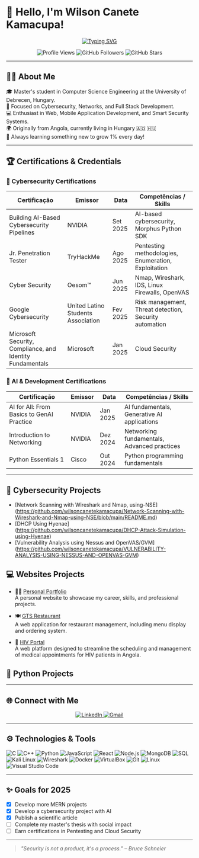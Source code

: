 <h1>👋 Hello, I'm Wilson Canete Kamacupa!</h1>

<p align="center">
  <a href="https://git.io/typing-svg"><img src="https://readme-typing-svg.demolab.com?font=Fira+Code&weight=600&size=26&duration=4000&pause=1000&color=58A6FF&center=true&vCenter=true&width=500&lines=Cybersecurity+Professional;Full+Stack+Developer;" alt="Typing SVG" /></a>
</p>

<p align="center">
  <img src="https://komarev.com/ghpvc/?username=wilsoncanetekamacupa&label=Profile%20Views&color=0e75b6&style=flat" alt="Profile Views" />
  <img src="https://img.shields.io/github/followers/wilsoncanetekamacupa?label=Followers&style=social" alt="GitHub Followers" />
  <img src="https://img.shields.io/github/stars/wilsoncanetekamacupa?label=Stars&style=social" alt="GitHub Stars" />
</p>

---

## 🧑‍🔬 About Me

🎓 Master's student in Computer Science Engineering at the University of Debrecen, Hungary.  
🔐 Focused on Cybersecurity, Networks, and Full Stack Development.  
💻 Enthusiast in Web, Mobile Application Development, and Smart Security Systems.  
🌍 Originally from Angola, currently living in Hungary 🇦🇴 🇭🇺  
🎯 Always learning something new to grow 1% every day!

---

## 🏆 Certifications & Credentials

### 🔐 Cybersecurity Certifications

| Certificação | Emissor | Data | Competências / Skills |
|--------------|---------|------|------------------------|
| Building AI-Based Cybersecurity Pipelines | NVIDIA | Set 2025 | AI-based cybersecurity, Morphus Python SDK |
| Jr. Penetration Tester | TryHackMe | Ago 2025 | Pentesting methodologies, Enumeration, Exploitation |
| Cyber Security | Oesom™ | Jun 2025 | Nmap, Wireshark, IDS, Linux Firewalls, OpenVAS |
| Google Cybersecurity | United Latino Students Association | Fev 2025 | Risk management, Threat detection, Security automation |
| Microsoft Security, Compliance, and Identity Fundamentals | Microsoft | Jan 2025 | Cloud Security |


### 🤖 AI & Development Certifications

| Certificação | Emissor | Data | Competências / Skills |
|--------------|---------|------|------------------------|
| AI for All: From Basics to GenAI Practice | NVIDIA | Jan 2025 | AI fundamentals, Generative AI applications |
| Introduction to Networking | NVIDIA | Dez 2024 | Networking fundamentals, Advanced practices |
| Python Essentials 1 | Cisco | Out 2024 | Python programming fundamentals |

---

## 🔐 Cybersecurity Projects

- [Network Scanning with Wireshark and Nmap, using-NSE] (https://github.com/wilsoncanetekamacupa/Network-Scanning-with-Wireshark-and-Nmap-using-NSE/blob/main/README.md)
- [DHCP Using Hyenae] (https://github.com/wilsoncanetekamacupa/DHCP-Attack-Simulation-using-Hyenae)
- [Vulnerability Analysis using Nessus and OpenVAS/GVM] (https://github.com/wilsoncanetekamacupa/VULNERABILITY-ANALYSIS-USING-NESSUS-AND-OPENVAS-GVM)


## 💻 Websites Projects

- 🧑‍💻 [Personal Portfolio](https://github.com/wilsoncanetekamacupa/MY_Profissional_Portifolio)  
  A personal website to showcase my career, skills, and professional projects.

- 🍽️ [GTS Restaurant](https://github.com/wilsoncanetekamacupa/GTSRestaurante)  
  A web application for restaurant management, including menu display and ordering system.

- 🧬 [HIV Portal](https://github.com/wilsoncanetekamacupa/HIVPortal)  
  A web platform designed to streamline the scheduling and management of medical appointments for HIV patients in Angola.
## 🐍 Python Projects


---

## 🌐 Connect with Me

<p align="center">
  <a href="https://www.linkedin.com/in/wilson-kamacupa-a61262302/">
    <img src="https://img.shields.io/badge/LinkedIn-0077B5?style=for-the-badge&logo=linkedin&logoColor=white" alt="LinkedIn"/>
  </a>
  <a href="mailto:wilsoncanetekamacupa@gmail.com">
    <img src="https://img.shields.io/badge/Gmail-D14836?style=for-the-badge&logo=gmail&logoColor=white" alt="Gmail"/>
  </a>
</p>

---

## ⚙️ Technologies & Tools

![C](https://img.shields.io/badge/C-A8B9CC?style=flat&logo=c&logoColor=white)
![C++](https://img.shields.io/badge/C++-00599C?style=flat&logo=c%2B%2B&logoColor=white)
![Python](https://img.shields.io/badge/Python-3776AB?style=flat&logo=python&logoColor=white)
![JavaScript](https://img.shields.io/badge/JavaScript-F7DF1E?style=flat&logo=javascript&logoColor=black)
![React](https://img.shields.io/badge/React-20232A?style=flat&logo=react&logoColor=61DAFB)
![Node.js](https://img.shields.io/badge/Node.js-43853D?style=flat&logo=node-dot-js&logoColor=white)
![MongoDB](https://img.shields.io/badge/MongoDB-4EA94B?style=flat&logo=mongodb&logoColor=white)
![SQL](https://img.shields.io/badge/SQL-4479A1?style=flat&logo=postgresql&logoColor=white)
![Kali Linux](https://img.shields.io/badge/Kali_Linux-557C94?style=flat&logo=kalilinux&logoColor=white)
![Wireshark](https://img.shields.io/badge/Wireshark-1679A7?style=flat&logo=wireshark&logoColor=white)
![Docker](https://img.shields.io/badge/Docker-2496ED?style=flat&logo=docker&logoColor=white)
![VirtualBox](https://img.shields.io/badge/VirtualBox-183A61?style=flat&logo=virtualbox&logoColor=white)
![Git](https://img.shields.io/badge/Git-F05032?style=flat&logo=git&logoColor=white)
![Linux](https://img.shields.io/badge/Linux-FCC624?style=flat&logo=linux&logoColor=black)
![Visual Studio Code](https://img.shields.io/badge/VS%20Code-007ACC?style=flat&logo=visual-studio-code&logoColor=white)

---

## ✨ Goals for 2025

- [x] Develop more MERN projects
- [x] Develop a cybersecurity project with AI
- [x] Publish a scientific article
- [ ] Complete my master's thesis with social impact
- [ ] Earn certifications in Pentesting and Cloud Security

---

> _"Security is not a product, it's a process." – Bruce Schneier_
